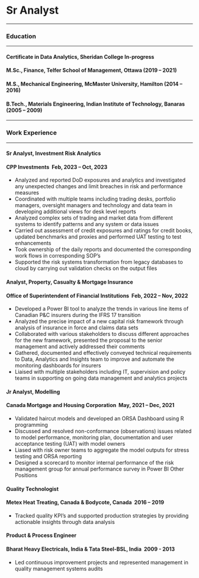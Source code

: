 # Sr Analyst
********************************************************************************************************************************************
### Education
********************************************************************************************************************************************
#### Certificate in Data Analytics, Sheridan College           		                                            In-progress
#### M.Sc., Finance, Telfer School of Management, Ottawa                                                    (2019 – 2021)
#### M.S., Mechanical Engineering, McMaster University, Hamilton                                            (2014 – 2016)
#### B.Tech., Materials Engineering, Indian Institute of Technology, Banaras                                (2005 – 2009)
********************************************************************************************************************************************
### Work Experience
********************************************************************************************************************************************
#### Sr Analyst, Investment Risk Analytics
#### CPP Investments ­ Feb, 2023 – Oct, 2023
* Analyzed and reported DoD exposures and analytics and investigated any unexpected changes and limit breaches in risk and performance measures
* Coordinated with multiple teams including trading desks, portfolio managers, oversight managers and technology and data team in developing additional views for desk level reports
* Analyzed complex sets of trading and market data from different systems to identify patterns and any system or data issues
* Carried out assessment of credit exposures and ratings for credit books, updated benchmarks and proxies and performed UAT testing to test enhancements
* Took ownership of the daily reports and documented the corresponding work flows in corresponding SOP’s
* Supported the risk systems transformation from legacy databases to cloud by carrying out validation checks on the output files
#### Analyst, Property, Casualty & Mortgage Insurance 
#### Office of Superintendent of Financial Institutions ­ Feb, 2022 – Nov, 2022
* Developed a Power BI tool to analyze the trends in various line items of Canadian P&C insurers during the IFRS 17 transition
* Analyzed the precise impact of a new capital risk framework through analysis of insurance in force and claims data sets
* Collaborated with various stakeholders to discuss different approaches for the new framework, presented the proposal to the senior management and actively addressed their comments
* Gathered, documented and effectively conveyed technical requirements to Data, Analytics and Insights team to improve and automate the monitoring dashboards for insurers
* Liaised with multiple stakeholders including IT, supervision and policy teams in supporting on going data management and analytics projects
#### Jr Analyst, Modelling 
#### Canada Mortgage and Housing Corporation ­ May, 2021 – Dec, 2021
* Validated haircut models and developed an ORSA Dashboard using R programming 
* Discussed and resolved non-conformance (observations) issues related to model performance, monitoring plan, documentation and user acceptance testing (UAT) with model owners
* Liased with risk owner teams to aggregate the model outputs for stress testing and ORSA reporting 
* Designed a scorecard to monitor internal performance of the risk management group for annual performance survey in Power BI
 Other Positions
#### Quality Technologist 
#### Metex Heat Treating, Canada & Bodycote, Canada ­ 2016 – 2019
* Tracked quality KPI’s and supported production strategies by providing actionable insights through data analysis
#### Product & Process Engineer 
#### Bharat Heavy Electricals, India & Tata Steel-BSL, India ­ 2009 - 2013
* Led continuous improvement projects and represented management in quality management systems audits



